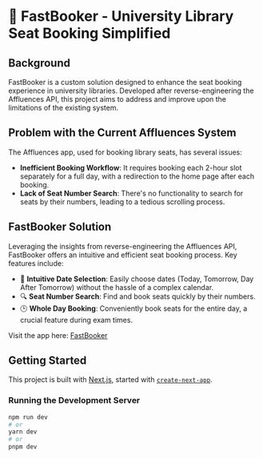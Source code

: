 # 🚀 FastBooker - University Library Seat Booking Simplified

## Background

FastBooker is a custom solution designed to enhance the seat booking experience in university libraries. Developed after reverse-engineering the Affluences API, this project aims to address and improve upon the limitations of the existing system.

## Problem with the Current Affluences System

The Affluences app, used for booking library seats, has several issues:
- **Inefficient Booking Workflow**: It requires booking each 2-hour slot separately for a full day, with a redirection to the home page after each booking.
- **Lack of Seat Number Search**: There's no functionality to search for seats by their numbers, leading to a tedious scrolling process.

## FastBooker Solution

Leveraging the insights from reverse-engineering the Affluences API, FastBooker offers an intuitive and efficient seat booking process. Key features include:
- 📅 **Intuitive Date Selection**: Easily choose dates (Today, Tomorrow, Day After Tomorrow) without the hassle of a complex calendar.
- 🔍 **Seat Number Search**: Find and book seats quickly by their numbers.
- 🕒 **Whole Day Booking**: Conveniently book seats for the entire day, a crucial feature during exam times.

Visit the app here: [FastBooker](https://fastbooker.vercel.app/)

## Getting Started

This project is built with [Next.js](https://nextjs.org/), started with [`create-next-app`](https://github.com/vercel/next.js/tree/canary/packages/create-next-app).

### Running the Development Server

```bash
npm run dev
# or
yarn dev
# or
pnpm dev
